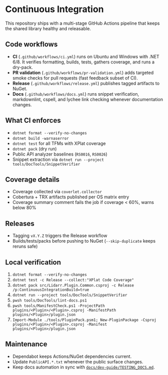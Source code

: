 # Continuous Integration

This repository ships with a multi-stage GitHub Actions pipeline that keeps the shared library healthy and releasable.

## Code workflows

- **CI** (`.github/workflows/ci.yml`) runs on Ubuntu and Windows with .NET 6/8. It verifies formatting, builds, tests, gathers coverage, and runs a dry-pack.
- **PR validation** (`.github/workflows/pr-validation.yml`) adds targeted smoke checks for pull requests (fast feedback subset of CI).
- **Release** (`.github/workflows/release.yml`) publishes tagged artifacts to NuGet.
- **Docs** (`.github/workflows/docs.yml`) runs snippet verification, markdownlint, cspell, and lychee link checking whenever documentation changes.

## What CI enforces

- `dotnet format --verify-no-changes`
- `dotnet build -warnaserror`
- `dotnet test` for all TFMs with XPlat coverage
- `dotnet pack` (dry run)
- Public API analyzer baselines (`RS0016`, `RS0026`)
- Snippet extraction via `dotnet run --project tools/DocTools/SnippetVerifier`

## Coverage details

- Coverage collected via `coverlet.collector`
- Cobertura + TRX artifacts published per OS matrix entry
- Coverage summary comment fails the job if coverage < 60%, warns below 80%

## Releases

- Tagging `vX.Y.Z` triggers the Release workflow
- Builds/tests/packs before pushing to NuGet (`--skip-duplicate` keeps reruns safe)

## Local verification

1. `dotnet format --verify-no-changes`
2. `dotnet test -c Release --collect:"XPlat Code Coverage"`
3. `dotnet pack src/Lidarr.Plugin.Common.csproj -c Release /p:ContinuousIntegrationBuild=true`
4. `dotnet run --project tools/DocTools/SnippetVerifier`
5. `pwsh tools/DocTools/lint-docs.ps1`
6. `pwsh tools/ManifestCheck.ps1 -ProjectPath plugins/<Plugin>/<Plugin>.csproj -ManifestPath plugins/<Plugin>/plugin.json`
7. `Import-Module ./tools/PluginPack.psm1; New-PluginPackage -Csproj plugins/<Plugin>/<Plugin>.csproj -Manifest plugins/<Plugin>/plugin.json`

## Maintenance

- Dependabot keeps Actions/NuGet dependencies current.
- Update `PublicAPI.*.txt` whenever the public surface changes.
- Keep docs automation in sync with [`docs/dev-guide/TESTING_DOCS.md`](TESTING_DOCS.md).


